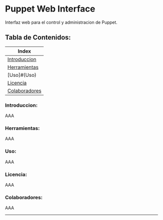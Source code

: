 # Puppet Web Interface

Interfaz web para el control y administracion de Puppet.

## Tabla de Contenidos:

| Index 						  |
| ------------------------------- |
| [Introduccion](#Introduccion)	  |
| [Herramientas](#Herramientas)	  |
| [Uso]#(Uso)					  |
| [Licencia](#Licencia)	    	  |
| [Colaboradores](#Colaboradores) |

### Introduccion:

AAA

### Herramientas:

AAA

### Uso:

AAA

### Licencia:

AAA

### Colaboradores:

AAA

---